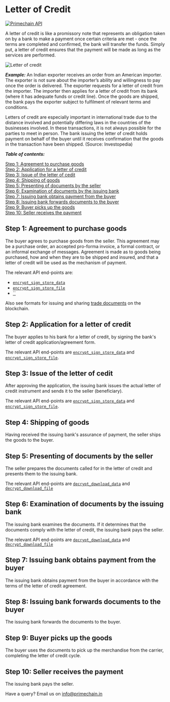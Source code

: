 # Letter of Credit

[![Primechain API](https://img.shields.io/badge/Built%20by-Primechain-blue.svg)](http://www.primechaintech.com/)

A letter of credit is like a promissory note that represents an obligation taken on by a bank to make a payment once certain criteria are met - once the terms are completed and confirmed, the bank will transfer the funds. Simply put, a letter of credit ensures that the payment will be made as long as the services are performed.

![Letter of credit](http://www.primechaintech.com/img/api_documentation/trade-chain.jpg)

***Example:*** An Indian exporter receives an order from an American importer. The exporter is not sure about the importer’s ability and willingness to pay once the order is delivered. The exporter requests for a letter of credit from the importer. The importer then applies for a letter of credit from its bank (where it has adequate funds or credit line). Once the goods are shipped, the bank pays the exporter subject to fulfilment of relevant terms and conditions. 

Letters of credit are especially important in international trade due to the distance involved and potentially differing laws in the countries of the businesses involved. In these transactions, it is not always possible for the parties to meet in person. The bank issuing the letter of credit holds payment on behalf of the buyer until it receives confirmation that the goods in the transaction have been shipped. (Source: Investopedia)

***Table of contents:***   

[Step 1: Agreement to purchase goods](#step-1-agreement-to-purchase-goods)   
[Step 2: Application for a letter of credit](#step-2-application-for-a-letter-of-credit)   
[Step 3: Issue of the letter of cedit](#step-3-issue-of-the-letter-of-cedit)   
[Step 4: Shipping of goods](#step-4-shipping-of-goods)   
[Step 5: Presenting of documents by the seller](#step-5-presenting-of-documents-by-the-seller)   
[Step 6: Examination of documents by the issuing bank](#step-6-examination-of-documents-by-the-issuing-bank)   
[Step 7: Issuing bank obtains payment from the buyer](#step-7-issuing-bank-obtains-payment-from-the-buyer)   
[Step 8: Issuing bank forwards documents to the buyer](#step-8-issuing-bank-forwards-documents-to-the-buyer)   
[Step 9: Buyer picks up the goods](#step-9-buyer-picks-up-the-goods)   
[Step 10: Seller receives the payment](#step-10-seller-receives-the-payment)

## Step 1: Agreement to purchase goods
The buyer agrees to purchase goods from the seller. This agreement may be a purchase order, an accepted pro-forma invoice, a formal contract, or an informal exchange of messages. Agreement is made as to goods being purchased, how and when they are to be shipped and insured, and that a letter of credit will be used as the mechanism of payment.

The relevant API end-points are:
* [`encrypt_sign_store_data`](https://github.com/Primechain/primechain-api-docs/blob/master/docs/Encrypted%20data%20storage.MD#2-sign-encrypt-and-store-data-in-the-blockchain)   
* [`encrypt_sign_store_file`](https://github.com/Primechain/primechain-api-docs/blob/master/docs/Encrypted%20data%20storage.MD#4-sign-encrypt-and-store-a-file-in-the-blockchain)   
* [``](https://github.com/Primechain/primechain-api-docs/blob/master/docs/usecases/invoice_issuance.md)

Also see formats for issuing and sharing [trade documents](https://github.com/Primechain/primechain-api-docs/blob/master/docs/usecases/trade_documents.md) on the blockchain.

## Step 2: Application for a letter of credit
The buyer applies to his bank for a letter of credit, by signing the bank's letter of credit application/agreement form.

The relevant API end-points are [`encrypt_sign_store_data`](https://github.com/Primechain/primechain-api-docs/blob/master/docs/Encrypted%20data%20storage.MD#2-sign-encrypt-and-store-data-in-the-blockchain) and [`encrypt_sign_store_file`](https://github.com/Primechain/primechain-api-docs/blob/master/docs/Encrypted%20data%20storage.MD#4-sign-encrypt-and-store-a-file-in-the-blockchain).

## Step 3: Issue of the letter of cedit
After approving the application, the issuing bank issues the actual letter of credit instrument and sends it to the seller (beneficiary).

The relevant API end-points are [`encrypt_sign_store_data`](https://github.com/Primechain/primechain-api-docs/blob/master/docs/Encrypted%20data%20storage.MD#2-sign-encrypt-and-store-data-in-the-blockchain) and [`encrypt_sign_store_file`](https://github.com/Primechain/primechain-api-docs/blob/master/docs/Encrypted%20data%20storage.MD#4-sign-encrypt-and-store-a-file-in-the-blockchain).

## Step 4: Shipping of goods
Having received the issuing bank's assurance of payment, the seller ships the goods to the buyer.

## Step 5: Presenting of documents by the seller
The seller prepares the documents called for in the letter of credit and presents them to the issuing bank.

The relevant API end-points are [`decrypt_download_data`](https://github.com/Primechain/primechain-api-docs/blob/master/docs/Encrypted%20data%20storage.MD#3-decrypt-verify-and-retrieve-data-from-the-blockchain) and [`decrypt_download_file`](https://github.com/Primechain/primechain-api-docs/blob/master/docs/Encrypted%20data%20storage.MD#5-decrypt-verify-and-retrieve-a-file-from-the-blockchain)

## Step 6: Examination of documents by the issuing bank
The issuing bank examines the documents. If it determines that the documents comply with the letter of credit, the issuing bank pays the seller.

The relevant API end-points are [`decrypt_download_data`](https://github.com/Primechain/primechain-api-docs/blob/master/docs/Encrypted%20data%20storage.MD#3-decrypt-verify-and-retrieve-data-from-the-blockchain) and [`decrypt_download_file`](https://github.com/Primechain/primechain-api-docs/blob/master/docs/Encrypted%20data%20storage.MD#5-decrypt-verify-and-retrieve-a-file-from-the-blockchain)

## Step 7: Issuing bank obtains payment from the buyer
The issuing bank obtains payment from the buyer in accordance with the terms of the letter of credit agreement. 

## Step 8: Issuing bank forwards documents to the buyer
The issuing bank forwards the documents to the buyer.

## Step 9: Buyer picks up the goods
The buyer uses the documents to pick up the merchandise from the carrier, completing the letter of credit cycle.

## Step 10: Seller receives the payment
The issuing bank pays the seller.




Have a query? Email us on info@primechain.in
